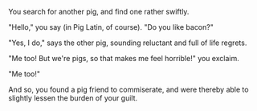 You search for another pig, and find one rather swiftly.

"Hello," you say (in Pig Latin, of course). "Do you like bacon?"

"Yes, I do," says the other pig, sounding reluctant and full of life regrets.

"Me too! But we're pigs, so that makes me feel horrible!" you exclaim.

"Me too!"

And so, you found a pig friend to commiserate, and were thereby able to slightly lessen the burden of your guilt.